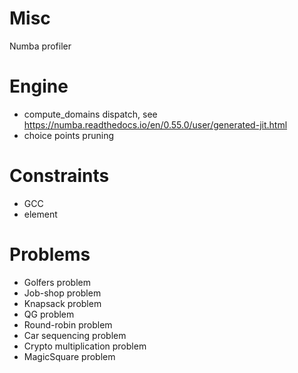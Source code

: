 # Misc
Numba profiler

# Engine
- compute_domains dispatch, see https://numba.readthedocs.io/en/0.55.0/user/generated-jit.html 
- choice points pruning

# Constraints
- GCC
- element

# Problems
- Golfers problem
- Job-shop problem
- Knapsack problem
- QG problem
- Round-robin problem
- Car sequencing problem
- Crypto multiplication problem
- MagicSquare problem